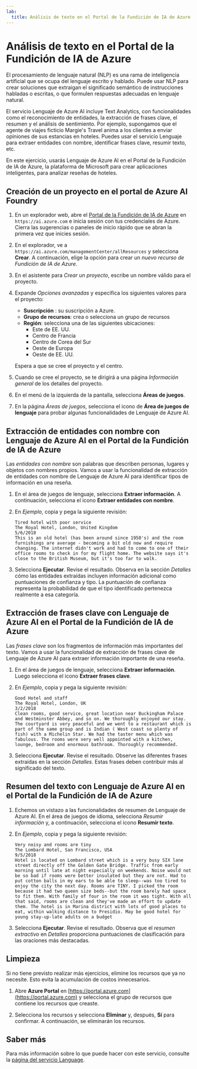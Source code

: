 ```yaml
---
lab:
  title: Análisis de texto en el Portal de la Fundición de IA de Azure
---
```


# Análisis de texto en el Portal de la Fundición de IA de Azure

El procesamiento de lenguaje natural (NLP) es una rama de inteligencia artificial que se ocupa del lenguaje escrito y hablado. Puede usar NLP para crear soluciones que extraigan el significado semántico de instrucciones habladas o escritas, o que formulen respuestas adecuadas en lenguaje natural.

El servicio Lenguaje de Azure AI incluye Text Analytics, con funcionalidades como el reconocimiento de entidades, la extracción de frases clave, el resumen y el análisis de sentimiento. Por ejemplo, supongamos que el agente de viajes ficticio Margie's Travel anima a los clientes a enviar opiniones de sus estancias en hoteles. Puedes usar el servicio Lenguaje para extraer entidades con nombre, identificar frases clave, resumir texto, etc.

En este ejercicio, usarás Lenguaje de Azure AI en el Portal de la Fundición de IA de Azure, la plataforma de Microsoft para crear aplicaciones inteligentes, para analizar reseñas de hoteles. 

## Creación de un proyecto en el portal de Azure AI Foundry

1. En un explorador web, abre el [Portal de la Fundición de IA de Azure](https://ai.azure.com) en `https://ai.azure.com` e inicia sesión con tus credenciales de Azure. Cierra las sugerencias o paneles de inicio rápido que se abran la primera vez que inicies sesión. 

1. En el explorador, ve a `https://ai.azure.com/managementCenter/allResources` y selecciona **Crear**. A continuación, elige la opción para crear un *nuevo recurso de Fundición de IA de Azure*.

1. En el asistente para *Crear un proyecto*, escribe un nombre válido para el proyecto.

1. Expande *Opciones avanzadas* y especifica los siguientes valores para el proyecto:
    - **Suscripción** : su suscripción a Azure.
    - **Grupo de recursos**: crea o selecciona un grupo de recursos
    - **Región**: selecciona una de las siguientes ubicaciones:
        * Este de EE. UU.
        * Centro de Francia
        * Centro de Corea del Sur
        * Oeste de Europa
        * Oeste de EE. UU.

    Espera a que se cree el proyecto y el centro.

1. Cuando se cree el proyecto, se te dirigirá a una página *Información general* de los detalles del proyecto.

1. En el menú de la izquierda de la pantalla, selecciona **Áreas de juegos**.

1. En la página *Áreas de juegos*, selecciona el icono de **Área de juegos de lenguaje** para probar algunas funcionalidades de Lenguaje de Azure AI.

## Extracción de entidades con nombre con Lenguaje de Azure AI en el Portal de la Fundición de IA de Azure

Las *entidades con nombre* son palabras que describen personas, lugares y objetos con nombres propios. Vamos a usar la funcionalidad de extracción de entidades con nombre de Lenguaje de Azure AI para identificar tipos de información en una reseña.

1. En el área de juegos de lenguaje, selecciona **Extraer información**. A continuación, selecciona el icono **Extraer entidades con nombre**. 

1. En *Ejemplo*, copia y pega la siguiente revisión:

    ```
    Tired hotel with poor service
    The Royal Hotel, London, United Kingdom
    5/6/2018
    This is an old hotel (has been around since 1950's) and the room furnishings are average - becoming a bit old now and require changing. The internet didn't work and had to come to one of their office rooms to check in for my flight home. The website says it's close to the British Museum, but it's too far to walk.
    ```

1. Selecciona **Ejecutar**. Revise el resultado. Observa en la sección *Detalles* cómo las entidades extraídas incluyen información adicional como puntuaciones de confianza y tipo. La puntuación de confianza representa la probabilidad de que el tipo identificado pertenezca realmente a esa categoría.

## Extracción de frases clave con Lenguaje de Azure AI en el Portal de la Fundición de IA de Azure

Las *frases clave* son los fragmentos de información más importantes del texto. Vamos a usar la funcionalidad de extracción de frases clave de Lenguaje de Azure AI para extraer información importante de una reseña.

1. En el área de juegos de lenguaje, selecciona **Extraer información**. Luego selecciona el icono **Extraer frases clave**. 

1. En *Ejemplo*, copia y pega la siguiente revisión:

    ```
    Good Hotel and staff
    The Royal Hotel, London, UK
    3/2/2018
    Clean rooms, good service, great location near Buckingham Palace and Westminster Abbey, and so on. We thoroughly enjoyed our stay. The courtyard is very peaceful and we went to a restaurant which is part of the same group and is Indian ( West coast so plenty of fish) with a Michelin Star. We had the taster menu which was fabulous. The rooms were very well appointed with a kitchen, lounge, bedroom and enormous bathroom. Thoroughly recommended.
    ```

1. Selecciona **Ejecutar**. Revise el resultado. Observe las diferentes frases extraídas en la sección *Detalles*. Estas frases deben contribuir más al significado del texto.

## Resumen del texto con Lenguaje de Azure AI en el Portal de la Fundición de IA de Azure
 
1. Echemos un vistazo a las funcionalidades de resumen de Lenguaje de Azure AI. En el área de juegos de idioma, selecciona *Resumir información* y, a continuación, selecciona el icono **Resumir texto**.

1. En *Ejemplo*, copia y pega la siguiente revisión:
    
    ```
    Very noisy and rooms are tiny
    The Lombard Hotel, San Francisco, USA
    9/5/2018
    Hotel is located on Lombard street which is a very busy SIX lane street directly off the Golden Gate Bridge. Traffic from early morning until late at night especially on weekends. Noise would not be so bad if rooms were better insulated but they are not. Had to put cotton balls in my ears to be able to sleep--was too tired to enjoy the city the next day. Rooms are TINY. I picked the room because it had two queen size beds--but the room barely had space to fit them. With family of four in the room it was tight. With all that said, rooms are clean and they've made an effort to update them. The hotel is in Marina district with lots of good places to eat, within walking distance to Presidio. May be good hotel for young stay-up-late adults on a budget
    ```

1. Selecciona **Ejecutar**. Revise el resultado. Observa que el *resumen extractivo* en *Detalles* proporciona puntuaciones de clasificación para las oraciones más destacadas.   

## Limpieza

Si no tiene previsto realizar más ejercicios, elimine los recursos que ya no necesite. Esto evita la acumulación de costos innecesarios.

1. Abre **Azure Portal** en [https://portal.azure.com](https://portal.azure.com) y selecciona el grupo de recursos que contiene los recursos que creaste.

1. Selecciona los recursos y selecciona **Eliminar** y, después, **Sí** para confirmar. A continuación, se eliminarán los recursos.

## Saber más

Para más información sobre lo que puede hacer con este servicio, consulte la [página del servicio Language](https://learn.microsoft.com/azure/ai-services/language-service/overview).
